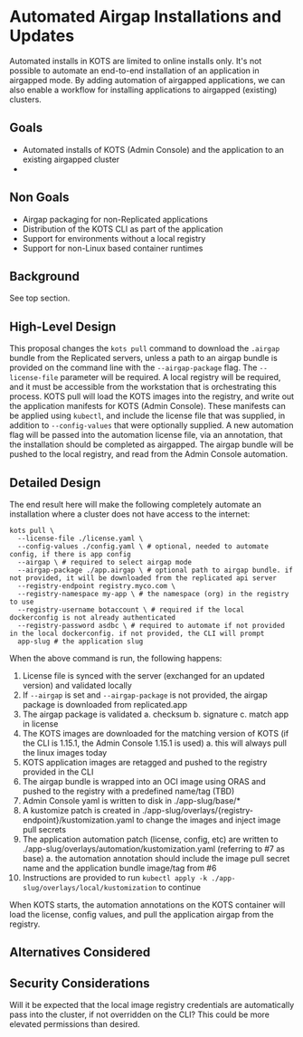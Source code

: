 # Automated Airgap Installations and Updates

Automated installs in KOTS are limited to online installs only.
It's not possible to automate an end-to-end installation of an application in airgapped mode.
By adding automation of airgapped applications, we can also enable a workflow for installing applications to airgapped (existing) clusters.

## Goals

- Automated installs of KOTS (Admin Console) and the application to an existing airgapped cluster
-

## Non Goals

- Airgap packaging for non-Replicated applications
- Distribution of the KOTS CLI as part of the application
- Support for environments without a local registry
- Support for non-Linux based container runtimes

## Background

See top section.


## High-Level Design

This proposal changes the `kots pull` command to download the `.airgap` bundle from the Replicated servers, unless a path to an airgap bundle is provided on the command line with the `--airgap-package` flag.
The `--license-file` parameter will be required.
A local registry will be required, and it must be accessible from the workstation that is orchestrating this process.
KOTS pull will load the KOTS images into the registry, and write out the application manifests for KOTS (Admin Console).
These manifests can be applied using `kubectl`, and include the license file that was supplied, in addition to `--config-values` that were optionally supplied.
A new automation flag will be passed into the automation license file, via an annotation, that the installation should be completed as airgapped.
The airgap bundle will be pushed to the local registry, and read from the Admin Console automation.

## Detailed Design

The end result here will make the following completely automate an installation where a cluster does not have access to the internet:

```shell
kots pull \
  --license-file ./license.yaml \
  --config-values ./config.yaml \ # optional, needed to automate config, if there is app config
  --airgap \ # required to select airgap mode
  --airgap-package ./app.airgap \ # optional path to airgap bundle. if not provided, it will be downloaded from the replicated api server
  --registry-endpoint registry.myco.com \
  --registry-namespace my-app \ # the namespace (org) in the registry to use
  --registry-username botaccount \ # required if the local dockerconfig is not already authenticated
  --registry-password asdbc \ # required to automate if not provided in the local dockerconfig. if not provided, the CLI will prompt
  app-slug # the application slug
```

When the above command is run, the following happens:
1. License file is synced with the server (exchanged for an updated version) and validated locally
2. If `--airgap` is set and `--airgap-package` is not provided, the airgap package is downloaded from replicated.app
3. The airgap package is validated
  a. checksum
  b. signature
  c. match app in license
4. The KOTS images are downloaded for the matching version of KOTS (if the CLI is 1.15.1, the Admin Console 1.15.1 is used)
  a. this will always pull the linux images today
5. KOTS application images are retagged and pushed to the registry provided in the CLI
6. The airgap bundle is wrapped into an OCI image using ORAS and pushed to the registry with a predefined name/tag (TBD)
7. Admin Console yaml is written to disk in ./app-slug/base/*
8. A kustomize patch is created in ./app-slug/overlays/{registry-endpoint}/kustomization.yaml to change the images and inject image pull secrets
9. The application automation patch (license, config, etc) are written to ./app-slug/overlays/automation/kustomization.yaml (referring to #7 as base)
  a. the automation annotation should include the image pull secret name and the application bundle image/tag from #6
9. Instructions are provided to run `kubectl apply -k ./app-slug/overlays/local/kustomization` to continue

When KOTS starts, the automation annotations on the KOTS container will load the license, config values, and pull the application airgap from the registry.

## Alternatives Considered


## Security Considerations

Will it be expected that the local image registry credentials are automatically pass into the cluster, if not overridden on the CLI?
This could be more elevated permissions than desired.
